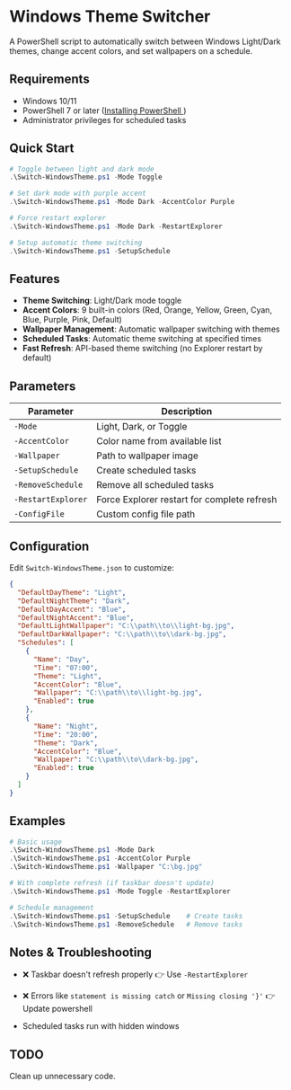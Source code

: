 # Windows Theme Switcher

A PowerShell script to automatically switch between Windows Light/Dark themes, change accent colors, and set wallpapers on a schedule.


## Requirements

- Windows 10/11
- PowerShell 7 or later ([Installing PowerShell ](https://learn.microsoft.com/en-us/powershell/scripting/install/installing-powershell-on-windows))
- Administrator privileges for scheduled tasks


## Quick Start

```powershell
# Toggle between light and dark mode
.\Switch-WindowsTheme.ps1 -Mode Toggle

# Set dark mode with purple accent
.\Switch-WindowsTheme.ps1 -Mode Dark -AccentColor Purple

# Force restart explorer 
.\Switch-WindowsTheme.ps1 -Mode Dark -RestartExplorer

# Setup automatic theme switching
.\Switch-WindowsTheme.ps1 -SetupSchedule
```

## Features

- **Theme Switching**: Light/Dark mode toggle
- **Accent Colors**: 9 built-in colors (Red, Orange, Yellow, Green, Cyan, Blue, Purple, Pink, Default)
- **Wallpaper Management**: Automatic wallpaper switching with themes
- **Scheduled Tasks**: Automatic theme switching at specified times 
- **Fast Refresh**: API-based theme switching (no Explorer restart by default)

## Parameters

| Parameter | Description |
|-----------|-------------|
| `-Mode` | Light, Dark, or Toggle |
| `-AccentColor` | Color name from available list |
| `-Wallpaper` | Path to wallpaper image |
| `-SetupSchedule` | Create scheduled tasks |
| `-RemoveSchedule` | Remove all scheduled tasks |
| `-RestartExplorer` | Force Explorer restart for complete refresh |
| `-ConfigFile` | Custom config file path |

## Configuration

Edit `Switch-WindowsTheme.json` to customize:

```json
{
  "DefaultDayTheme": "Light",
  "DefaultNightTheme": "Dark",
  "DefaultDayAccent": "Blue",
  "DefaultNightAccent": "Blue",
  "DefaultLightWallpaper": "C:\\path\\to\\light-bg.jpg",
  "DefaultDarkWallpaper": "C:\\path\\to\\dark-bg.jpg",
  "Schedules": [
    {
      "Name": "Day",
      "Time": "07:00",
      "Theme": "Light",
      "AccentColor": "Blue",
      "Wallpaper": "C:\\path\\to\\light-bg.jpg",
      "Enabled": true
    },
    {
      "Name": "Night",
      "Time": "20:00",
      "Theme": "Dark",
      "AccentColor": "Blue",
      "Wallpaper": "C:\\path\\to\\dark-bg.jpg",
      "Enabled": true
    }
  ]
}

```

## Examples

```powershell
# Basic usage
.\Switch-WindowsTheme.ps1 -Mode Dark
.\Switch-WindowsTheme.ps1 -AccentColor Purple
.\Switch-WindowsTheme.ps1 -Wallpaper "C:\bg.jpg"

# With complete refresh (if taskbar doesn't update)
.\Switch-WindowsTheme.ps1 -Mode Toggle -RestartExplorer

# Schedule management
.\Switch-WindowsTheme.ps1 -SetupSchedule    # Create tasks
.\Switch-WindowsTheme.ps1 -RemoveSchedule   # Remove tasks
```

## Notes & Troubleshooting

- ❌ Taskbar doesn't refresh properly 👉 Use `-RestartExplorer` 

- ❌ Errors like `statement is missing catch` or `Missing closing '}'` 👉 Update powershell 

- Scheduled tasks run with hidden windows

## TODO

Clean up unnecessary code. 